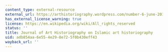```yaml
---
content_type: external-resource
external_url: https://arthistoriography.wordpress.com/number-6-june-2012-2/
has_external_license_warning: true
license: https://en.wikipedia.org/wiki/All_rights_reserved
status: ''
title: Journal of Art Historiography on Islamic art historiography
uid: adb854aa-6e55-4e29-8e72-5f0b430eff43
wayback_url: ''
---
```

